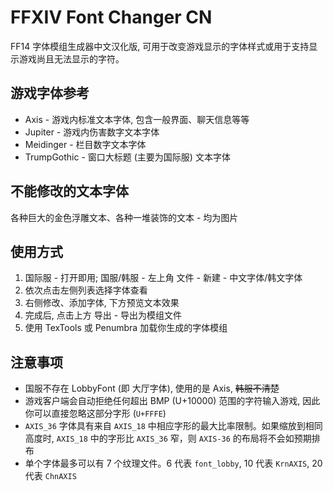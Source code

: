 # FFXIV Font Changer CN

FF14 字体模组生成器中文汉化版, 可用于改变游戏显示的字体样式或用于支持显示游戏尚且无法显示的字符。

## 游戏字体参考

- Axis - 游戏内标准文本字体, 包含一般界面、聊天信息等等
- Jupiter - 游戏内伤害数字文本字体
- Meidinger - 栏目数字文本字体
- TrumpGothic - 窗口大标题 (主要为国际服) 文本字体

## 不能修改的文本字体

各种巨大的金色浮雕文本、各种一堆装饰的文本 - 均为图片

## 使用方式

1. 国际服 - 打开即用; 国服/韩服 - 左上角 文件 - 新建 - 中文字体/韩文字体
2. 依次点击左侧列表选择字体查看
3. 右侧修改、添加字体, 下方预览文本效果
4. 完成后, 点击上方 导出 - 导出为模组文件
5. 使用 TexTools 或 Penumbra 加载你生成的字体模组

## 注意事项

- 国服不存在 LobbyFont (即 大厅字体), 使用的是 Axis, ~~韩服不清楚~~
- 游戏客户端会自动拒绝任何超出 BMP (U+10000) 范围的字符输入游戏, 因此你可以直接忽略这部分字形 (`U+FFFE`)
- `AXIS_36` 字体具有来自 `AXIS_18` 中相应字形的最大比率限制。如果缩放到相同高度时, `AXIS_18` 中的字形比 `AXIS_36` 窄，则 `AXIS-36` 的布局将不会如预期排布
- 单个字体最多可以有 7 个纹理文件。6 代表 `font_lobby`, 10 代表 `KrnAXIS`, 20 代表 `ChnAXIS`